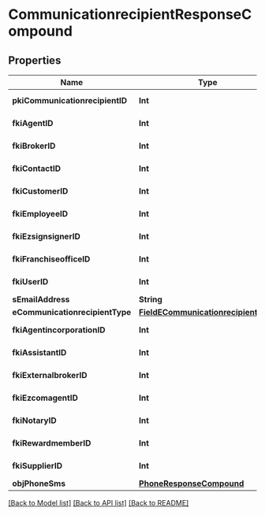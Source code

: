 # CommunicationrecipientResponseCompound

## Properties
Name | Type | Description | Notes
------------ | ------------- | ------------- | -------------
**pkiCommunicationrecipientID** | **Int** | The unique ID of the Communicationrecipient. | 
**fkiAgentID** | **Int** | The unique ID of the Agent. | [optional] 
**fkiBrokerID** | **Int** | The unique ID of the Broker. | [optional] 
**fkiContactID** | **Int** | The unique ID of the Contact | [optional] 
**fkiCustomerID** | **Int** | The unique ID of the Customer. | [optional] 
**fkiEmployeeID** | **Int** | The unique ID of the Employee. | [optional] 
**fkiEzsignsignerID** | **Int** | The unique ID of the Ezsignsigner | [optional] 
**fkiFranchiseofficeID** | **Int** | The unique ID of the Franchisereoffice | [optional] 
**fkiUserID** | **Int** | The unique ID of the User | [optional] 
**sEmailAddress** | **String** | The email address. | [optional] 
**eCommunicationrecipientType** | [**FieldECommunicationrecipientType**](FieldECommunicationrecipientType.md) |  | [optional] 
**fkiAgentincorporationID** | **Int** | The unique ID of the Agentincorporation. | [optional] 
**fkiAssistantID** | **Int** | The unique ID of the Assistant. | [optional] 
**fkiExternalbrokerID** | **Int** | The unique ID of the Externalbroker. | [optional] 
**fkiEzcomagentID** | **Int** | The unique ID of the Ezcomagent. | [optional] 
**fkiNotaryID** | **Int** | The unique ID of the Notary. | [optional] 
**fkiRewardmemberID** | **Int** | The unique ID of the Rewardmember. | [optional] 
**fkiSupplierID** | **Int** | The unique ID of the Supplier. | [optional] 
**objPhoneSms** | [**PhoneResponseCompound**](PhoneResponseCompound.md) |  | [optional] 

[[Back to Model list]](../README.md#documentation-for-models) [[Back to API list]](../README.md#documentation-for-api-endpoints) [[Back to README]](../README.md)


